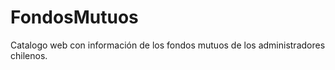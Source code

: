 FondosMutuos
============

Catalogo web con información de los fondos mutuos de los administradores chilenos.